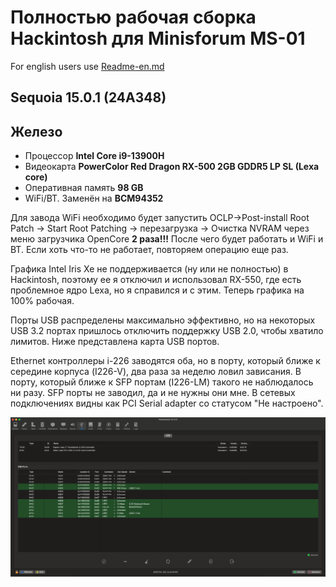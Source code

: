 # Полностью рабочая сборка Hackintosh для Minisforum MS-01
For english users use [Readme-en.md](README-en.md)
## Sequoia 15.0.1 (24A348)

## Железо

 - Процессор **Intel Core i9-13900H**
 - Видеокарта **PowerColor Red Dragon RX-500 2GB GDDR5 LP SL (Lexa core)**
 - Оперативная память **98 GB**
 - WiFi/BT. Заменён на **BCM94352**

Для завода WiFi необходимо будет запустить OCLP->Post-install Root Patch -> Start Root Patching -> перезагрузка -> Очистка NVRAM через меню загрузчика OpenCore **2 раза!!!** После чего будет работать и WiFi и BT. Если хоть что-то не работает, повторяем операцию еще раз.

Графика Intel Iris Xe не поддерживается (ну или не полностью) в Hackintosh, поэтому ее  я отключил и использовал RX-550, где есть проблемное ядро Lexa, но я справился и с этим. Теперь графика на 100% рабочая.

Порты USB распределены максимально эффективно, но на некоторых USB 3.2 портах пришлось отключить поддержку USB 2.0, чтобы хватило лимитов. Ниже представлена карта USB портов.

Ethernet контроллеры i-226 заводятся оба, но в порту, который ближе к середине корпуса (I226-V), два раза за неделю ловил зависания. В порту, который ближе к SFP портам (I226-LM) такого не наблюдалось ни разу. SFP порты не заводил, да и не нужны они мне. В сетевых подключениях видны как PCI Serial adapter со статусом "Не настроено".

![My animated logo](USBMap.png)
